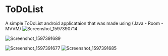 # ToDoList
A simple ToDoList android applicataion that was made using (Java - Room - MVVM)
![Screenshot_1597390714](https://user-images.githubusercontent.com/65410085/90233740-de688b80-de1e-11ea-99ad-1c10db565421.png)

![Screenshot_1597391689](https://user-images.githubusercontent.com/65410085/90233843-06f08580-de1f-11ea-8b7c-53d57fadc8a7.png)

![Screenshot_1597391677](https://user-images.githubusercontent.com/65410085/90233799-f7713c80-de1e-11ea-8a10-9bd47524c31c.png)
![Screenshot_1597391685](https://user-images.githubusercontent.com/65410085/90233814-fd671d80-de1e-11ea-8085-6bd68baea80f.png)




